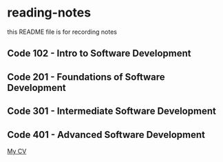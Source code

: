 # reading-notes

this README file is for recording notes

## Code 102 - Intro to Software Development
## Code 201 - Foundations of Software Development
## Code 301 - Intermediate Software Development
## Code 401 - Advanced Software Development

[My CV](https://docs.google.com/document/d/1YhjfMGnlC_Js4Hqk5GLKF-E8QXAfzBa3-fWQ_A6r24M/edit)